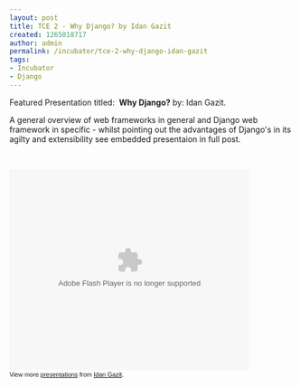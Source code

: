 ```yaml
---
layout: post
title: TCE 2 - Why Django? by Idan Gazit
created: 1265018717
author: admin
permalink: /incubator/tce-2-why-django-idan-gazit
tags:
- Incubator
- Django
---
```

<p>Featured Presentation titled:&nbsp; <strong>Why Django?</strong> by: Idan Gazit.</p>
<p>A general overview of web frameworks in general and Django web framework in specific - whilst pointing out the advantages of Django's in its agilty and extensibility see embedded presentaion in full post.</p>
<p>&nbsp;</p>
<!--break-->
<div style="width: 425px; text-align: left;" id="__ss_3000105">
<object height="355" width="425" style="margin: 0px;">
<param name="movie" value="http://static.slidesharecdn.com/swf/ssplayer2.swf?doc=whydjango-100126200401-phpapp01&amp;stripped_title=why-django-3000105" />
<param name="allowFullScreen" value="true" />
<param name="allowScriptAccess" value="always" /><embed height="355" width="425" src="http://static.slidesharecdn.com/swf/ssplayer2.swf?doc=whydjango-100126200401-phpapp01&amp;stripped_title=why-django-3000105" type="application/x-shockwave-flash" allowscriptaccess="always" allowfullscreen="true"></embed></object><div style="font-size: 11px; font-family: tahoma,arial; height: 26px; padding-top: 2px;">View more <a style="text-decoration: underline;" href="http://www.slideshare.net/">presentations</a> from <a style="text-decoration: underline;" href="http://www.slideshare.net/idangazit">Idan Gazit</a>.</div>
</div>
<script src="http://b.scorecardresearch.com/beacon.js?c1=7&amp;c2=7400849&amp;c3=1&amp;c4=&amp;c5=&amp;c6=" type="text/javascript"></script><script src="http://b.scorecardresearch.com/beacon.js?c1=7&amp;c2=7400849&amp;c3=1&amp;c4=&amp;c5=&amp;c6=" type="text/javascript"></script>
